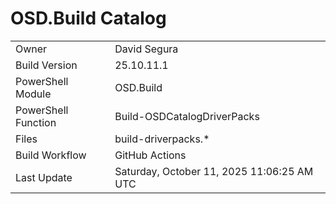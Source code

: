 ﻿# OSD.Build Catalog

| | |
|-|-|
| Owner | David Segura |
| Build Version | 25.10.11.1 |
| PowerShell Module | OSD.Build |
| PowerShell Function | Build-OSDCatalogDriverPacks |
| Files | build-driverpacks.* |
| Build Workflow | GitHub Actions |
| Last Update | Saturday, October 11, 2025 11:06:25 AM UTC |
